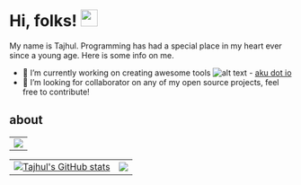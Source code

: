 # Hi, folks! <img src="https://raw.githubusercontent.com/MartinHeinz/MartinHeinz/master/wave.gif" width="30px">

My name is Tajhul. Programming has had a special place in my heart ever since a young age. Here is some info on me.

  - 🔭 I’m currently working on creating awesome tools ![alt text](https://aku.io/favicon.ico) - [aku dot io](https://aku.io)
  - 👯 I’m looking for collaborator on any of my open source projects, feel free to contribute!

<!--
**tajhulfaijin/tajhulfaijin** is a ✨ _special_ ✨ repository because its `README.md` (this file) appears on your GitHub profile.

Here are some ideas to get you started:

- 🔭 I’m currently working on ...
- 🌱 I’m currently learning ...

- 🤔 I’m looking for help with ...
- 💬 Ask me about ...
- 📫 How to reach me: ...
- 😄 Pronouns: ...
- ⚡ Fun fact: ...
-->

## about


||
| ------------- |
| ![](https://github-profile-summary-cards.vercel.app/api/cards/profile-details?username=tajhulfaijin&theme=vue) |

<!-- ||
| ------------- |
| [![Tajhul's GitHub stats](https://github-readme-stats.vercel.app/api?username=tajhulfaijin&hide=prs,contribs&count_private=true&show_icons=true&theme=vue)](https://github.com/tajhulfaijin/github-readme-stats) | -->


|||
| ------------- | ------------- |
| [![Tajhul's GitHub stats](https://github-readme-stats.vercel.app/api?username=tajhulfaijin&hide=prs,contribs&count_private=true&show_icons=true&theme=vue)](https://github.com/tajhulfaijin/github-readme-stats) | ![](https://github-profile-summary-cards.vercel.app/api/cards/repos-per-language?username=tajhulfaijin&theme=vue) |
